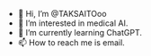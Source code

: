 - 👋 Hi, I’m @TAKSAITOoo
- 👀 I’m interested in medical AI.
- 🌱 I’m currently learning ChatGPT.
- 📫 How to reach me is email.

<!---
TAKSAITOoo/TAKSAITOoo is a ✨ special ✨ repository because its `README.md` (this file) appears on your GitHub profile.
You can click the Preview link to take a look at your changes.
--->
